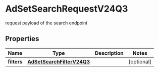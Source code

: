 

# AdSetSearchRequestV24Q3

request payload of the search endpoint

## Properties

| Name | Type | Description | Notes |
|------------ | ------------- | ------------- | -------------|
|**filters** | [**AdSetSearchFilterV24Q3**](AdSetSearchFilterV24Q3.md) |  |  [optional] |



